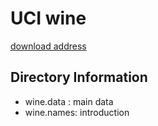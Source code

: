 # UCI wine

[download address](https://archive.ics.uci.edu/ml/datasets/wine)

## Directory Information

- wine.data : main data
- wine.names: introduction
